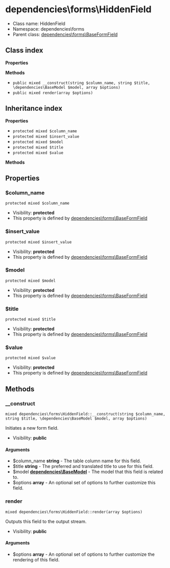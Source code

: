 # dependencies\forms\HiddenField






* Class name: HiddenField
* Namespace: dependencies\forms
* Parent class: [dependencies\forms\BaseFormField](dependencies-forms-BaseFormField)




## Class index

**Properties**

**Methods**
* `public mixed __construct(string $column_name, string $title, \dependencies\BaseModel $model, array $options)`
* `public mixed render(array $options)`


## Inheritance index

**Properties**
* `protected mixed $column_name`
* `protected mixed $insert_value`
* `protected mixed $model`
* `protected mixed $title`
* `protected mixed $value`

**Methods**



Properties
----------


### $column_name

```
protected mixed $column_name
```





* Visibility: **protected**
* This property is defined by [dependencies\forms\BaseFormField](dependencies-forms-BaseFormField)


### $insert_value

```
protected mixed $insert_value
```





* Visibility: **protected**
* This property is defined by [dependencies\forms\BaseFormField](dependencies-forms-BaseFormField)


### $model

```
protected mixed $model
```





* Visibility: **protected**
* This property is defined by [dependencies\forms\BaseFormField](dependencies-forms-BaseFormField)


### $title

```
protected mixed $title
```





* Visibility: **protected**
* This property is defined by [dependencies\forms\BaseFormField](dependencies-forms-BaseFormField)


### $value

```
protected mixed $value
```





* Visibility: **protected**
* This property is defined by [dependencies\forms\BaseFormField](dependencies-forms-BaseFormField)


Methods
-------


### __construct

```
mixed dependencies\forms\HiddenField::__construct(string $column_name, string $title, \dependencies\BaseModel $model, array $options)
```

Initiates a new form field.



* Visibility: **public**

#### Arguments

* $column_name **string** - The table column name for this field.
* $title **string** - The preferred and translated title to use for this field.
* $model **[dependencies\BaseModel](dependencies-BaseModel)** - The model that this field is related to.
* $options **array** - An optional set of options to further customize this field.



### render

```
mixed dependencies\forms\HiddenField::render(array $options)
```

Outputs this field to the output stream.



* Visibility: **public**

#### Arguments

* $options **array** - An optional set of options to further customize the rendering of this field.


